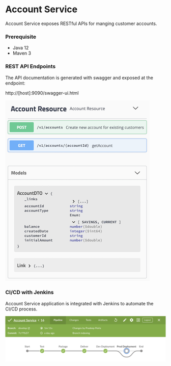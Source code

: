 # Account Service
Account Service exposes RESTful APIs for manging customer accounts.

### Prerequisite
- Java 12
- Maven 3

### REST API Endpoints
The API documentation is generated with swagger and exposed at the endpoint:

http://[host]:9090/swagger-ui.html

![](docs/images/account_api.png)

### CI/CD with Jenkins

Account Service application is integrated with Jenkins to automate the CI/CD process.

![](docs/images/account_ci.png)